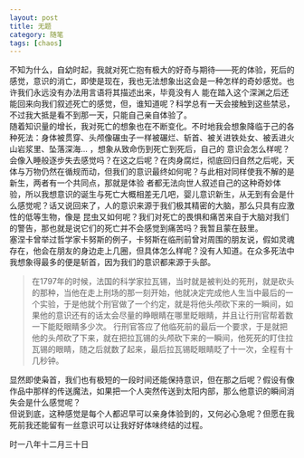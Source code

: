 ```yaml
---
layout: post
title: 无题
category: 随笔
tags: [chaos]
---
```


不知为什么，自幼时起，我就对死亡抱有极大的好奇与期待——死的体验，死后的感觉，意识的消亡，即使是现在，我也无法想象出这会是一种怎样的奇妙感觉。也许我们永远没有办法用言语将其描述出来，毕竟没有人
能在踏入这个深渊之后还能回来向我们叙述死亡的感觉，但，谁知道呢？科学总有一天会接触到这些禁忌，不过我大抵是看不到那一天，只能自己亲自体验了。  
随着知识量的增长，我对死亡的想象也在不断变化。不时地我会想象降临于己的各种死法：身体被贯穿、头颅像碾虫子一样被碾烂、斩首、被关进铁处女、被丢进火山岩浆里、坠落深海... ，想象从致命伤到死亡到死后，自己的
意识会怎么样呢？会像入睡般逐步失去感觉吗？在这之后呢？在肉身腐烂，彻底回归自然之后呢，天体与万物仍然在循规而动，但我们的意识最终如何呢？与此相对同样使我不解的是新生，两者有一个共同点，那就是体验
者都无法向世人叙述自己的这种奇妙体验，所以我想意识的诞生与死亡大概相差无几吧，婴儿意识新生，从无到有会是什么感觉呢？话又说回来了，人的意识来源于我们极其精密的大脑，那么只具有应激性的低等生物，像是
昆虫又如何呢？我们对死亡的畏惧和痛苦来自于大脑对我们的警告，那也就是说它们的死亡并不会感觉到痛苦吗？我暂且蒙在鼓里。  
塞涅卡曾举过哲学家卡努斯的例子，卡努斯在临刑前曾对周围的朋友说，假如灵魂存在，他会在朋友的身边走上几圈，但具体怎么样呢？没有人知道。在众多死法中我想象得最多的便是斩首，因为我们的意识都来源于头部。
> 在1797年的时候，法国的科学家拉瓦锡，当时就是被判处的死刑，就是砍头的那种，当他在走上刑场的那一刻开始，他就决定完成他人生当中最后的一个实验，于是他就个刑官做了一个约定，就是将他头颅砍下来的一瞬间，如果他的意识还有的话太会尽量的睁眼睛在哪里眨眼睛，并且让行刑官帮着数一下能眨眼睛多少次。
> 行刑官答应了他临死前的最后一个要求，于是就把他的头颅砍了下来，就在把拉瓦锡的头颅砍下来的一瞬间，他死死的盯住拉瓦锡的眼睛，随之后就数了起来，最后拉瓦锡眨眼睛眨了十一次，全程有十几秒钟。  

显然即使枭首，我们也有极短的一段时间还能保持意识，但在那之后呢？假设有像作品中那样的传送魔法，如果把一个人突然传送到太阳内部，那么他意识的瞬间消失会是什么感觉呢？  
但说到底，这种感觉是每个人都迟早可以亲身体验到的，又何必心急呢？但愿在我死前我还能留有一丝意识可以让我好好体味终结的过程。  
  
   
   
   时一八年十二月三十日